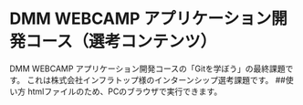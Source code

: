 # DMM WEBCAMP アプリケーション開発コース（選考コンテンツ）
DMM WEBCAMP アプリケーション開発コースの「Gitを学ぼう」の最終課題です。
これは株式会社インフラトップ様のインターンシップ選考課題です。
##使い方
htmlファイルのため、PCのブラウザで実行できます。
